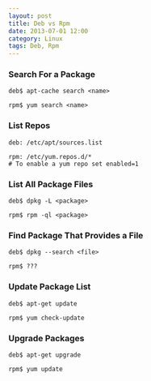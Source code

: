 ```yaml
---
layout: post
title: Deb vs Rpm
date: 2013-07-01 12:00
category: Linux
tags: Deb, Rpm
---
```


### Search For a Package

    deb$ apt-cache search <name>

    rpm$ yum search <name>

### List Repos

	deb: /etc/apt/sources.list

	rpm: /etc/yum.repos.d/*
    # To enable a yum repo set enabled=1

### List All Package Files

    deb$ dpkg -L <package>

    rpm$ rpm -ql <package>

### Find Package That Provides a File

    deb$ dpkg --search <file>

    rpm$ ???

### Update Package List

    deb$ apt-get update

    rpm$ yum check-update

### Upgrade Packages

    deb$ apt-get upgrade

    rpm$ yum update

